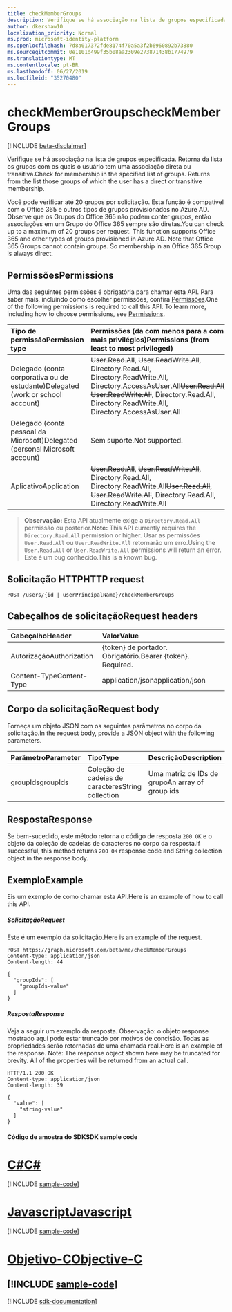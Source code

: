 ```yaml
---
title: checkMemberGroups
description: Verifique se há associação na lista de grupos especificada. Retorna da lista aqueles grupos dos quais
author: dkershaw10
localization_priority: Normal
ms.prod: microsoft-identity-platform
ms.openlocfilehash: 7d8a017372fde8174f70a5a3f2b6960892b73880
ms.sourcegitcommit: 0e1101d499f35b08aa2309e273871438b1774979
ms.translationtype: MT
ms.contentlocale: pt-BR
ms.lasthandoff: 06/27/2019
ms.locfileid: "35270480"
---
```

# <a name="checkmembergroups"></a><span data-ttu-id="4903e-104">checkMemberGroups</span><span class="sxs-lookup"><span data-stu-id="4903e-104">checkMemberGroups</span></span>

[!INCLUDE [beta-disclaimer](../../includes/beta-disclaimer.md)]

<span data-ttu-id="4903e-p102">Verifique se há associação na lista de grupos especificada. Retorna da lista os grupos com os quais o usuário tem uma associação direta ou transitiva.</span><span class="sxs-lookup"><span data-stu-id="4903e-p102">Check for membership in the specified list of groups. Returns from the list those groups of which the user has a direct or transitive membership.</span></span>

<span data-ttu-id="4903e-p103">Você pode verificar até 20 grupos por solicitação. Esta função é compatível com o Office 365 e outros tipos de grupos provisionados no Azure AD. Observe que os Grupos do Office 365 não podem conter grupos, então associações em um Grupo do Office 365 sempre são diretas.</span><span class="sxs-lookup"><span data-stu-id="4903e-p103">You can check up to a maximum of 20 groups per request. This function supports Office 365 and other types of groups provisioned in Azure AD. Note that Office 365 Groups cannot contain groups. So membership in an Office 365 Group is always direct.</span></span>

## <a name="permissions"></a><span data-ttu-id="4903e-111">Permissões</span><span class="sxs-lookup"><span data-stu-id="4903e-111">Permissions</span></span>

<span data-ttu-id="4903e-p104">Uma das seguintes permissões é obrigatória para chamar esta API. Para saber mais, incluindo como escolher permissões, confira [Permissões](/graph/permissions-reference).</span><span class="sxs-lookup"><span data-stu-id="4903e-p104">One of the following permissions is required to call this API. To learn more, including how to choose permissions, see [Permissions](/graph/permissions-reference).</span></span>

| <span data-ttu-id="4903e-114">Tipo de permissão</span><span class="sxs-lookup"><span data-stu-id="4903e-114">Permission type</span></span>                        | <span data-ttu-id="4903e-115">Permissões (da com menos para a com mais privilégios)</span><span class="sxs-lookup"><span data-stu-id="4903e-115">Permissions (from least to most privileged)</span></span>                                                                        |
| :------------------------------------- | :----------------------------------------------------------------------------------------------------------------- |
| <span data-ttu-id="4903e-116">Delegado (conta corporativa ou de estudante)</span><span class="sxs-lookup"><span data-stu-id="4903e-116">Delegated (work or school account)</span></span>     | <span data-ttu-id="4903e-117">~~User.Read.All~~, ~~User.ReadWrite.All~~, Directory.Read.All, Directory.ReadWrite.All, Directory.AccessAsUser.All</span><span class="sxs-lookup"><span data-stu-id="4903e-117">~~User.Read.All~~, ~~User.ReadWrite.All~~, Directory.Read.All, Directory.ReadWrite.All, Directory.AccessAsUser.All</span></span> |
| <span data-ttu-id="4903e-118">Delegado (conta pessoal da Microsoft)</span><span class="sxs-lookup"><span data-stu-id="4903e-118">Delegated (personal Microsoft account)</span></span> | <span data-ttu-id="4903e-119">Sem suporte.</span><span class="sxs-lookup"><span data-stu-id="4903e-119">Not supported.</span></span>                                                                                                     |
| <span data-ttu-id="4903e-120">Aplicativo</span><span class="sxs-lookup"><span data-stu-id="4903e-120">Application</span></span>                            | <span data-ttu-id="4903e-121">~~User.Read.All~~, ~~User.ReadWrite.All~~, Directory.Read.All, Directory.ReadWrite.All</span><span class="sxs-lookup"><span data-stu-id="4903e-121">~~User.Read.All~~, ~~User.ReadWrite.All~~, Directory.Read.All, Directory.ReadWrite.All</span></span>                             |

> <span data-ttu-id="4903e-122">**Observação:** Esta API atualmente exige a `Directory.Read.All` permissão ou posterior.</span><span class="sxs-lookup"><span data-stu-id="4903e-122">**Note:** This API currently requires the `Directory.Read.All` permission or higher.</span></span> <span data-ttu-id="4903e-123">Usar as permissões `User.Read.All` ou `User.ReadWrite.All` retornarão um erro.</span><span class="sxs-lookup"><span data-stu-id="4903e-123">Using the `User.Read.All` or `User.ReadWrite.All` permissions will return an error.</span></span> <span data-ttu-id="4903e-124">Este é um bug conhecido.</span><span class="sxs-lookup"><span data-stu-id="4903e-124">This is a known bug.</span></span>

## <a name="http-request"></a><span data-ttu-id="4903e-125">Solicitação HTTP</span><span class="sxs-lookup"><span data-stu-id="4903e-125">HTTP request</span></span>

<!-- { "blockType": "ignored" } -->

```http
POST /users/{id | userPrincipalName}/checkMemberGroups
```

## <a name="request-headers"></a><span data-ttu-id="4903e-126">Cabeçalhos de solicitação</span><span class="sxs-lookup"><span data-stu-id="4903e-126">Request headers</span></span>

| <span data-ttu-id="4903e-127">Cabeçalho</span><span class="sxs-lookup"><span data-stu-id="4903e-127">Header</span></span>        | <span data-ttu-id="4903e-128">Valor</span><span class="sxs-lookup"><span data-stu-id="4903e-128">Value</span></span>                     |
| :------------ | :------------------------ |
| <span data-ttu-id="4903e-129">Autorização</span><span class="sxs-lookup"><span data-stu-id="4903e-129">Authorization</span></span> | <span data-ttu-id="4903e-p106">{token} de portador. Obrigatório.</span><span class="sxs-lookup"><span data-stu-id="4903e-p106">Bearer {token}. Required.</span></span> |
| <span data-ttu-id="4903e-132">Content-Type</span><span class="sxs-lookup"><span data-stu-id="4903e-132">Content-Type</span></span>  | <span data-ttu-id="4903e-133">application/json</span><span class="sxs-lookup"><span data-stu-id="4903e-133">application/json</span></span>          |

## <a name="request-body"></a><span data-ttu-id="4903e-134">Corpo da solicitação</span><span class="sxs-lookup"><span data-stu-id="4903e-134">Request body</span></span>

<span data-ttu-id="4903e-135">Forneça um objeto JSON com os seguintes parâmetros no corpo da solicitação.</span><span class="sxs-lookup"><span data-stu-id="4903e-135">In the request body, provide a JSON object with the following parameters.</span></span>

| <span data-ttu-id="4903e-136">Parâmetro</span><span class="sxs-lookup"><span data-stu-id="4903e-136">Parameter</span></span> | <span data-ttu-id="4903e-137">Tipo</span><span class="sxs-lookup"><span data-stu-id="4903e-137">Type</span></span>   | <span data-ttu-id="4903e-138">Descrição</span><span class="sxs-lookup"><span data-stu-id="4903e-138">Description</span></span>           |
| :-------- | :----- | :-------------------- |
| <span data-ttu-id="4903e-139">groupIds</span><span class="sxs-lookup"><span data-stu-id="4903e-139">groupIds</span></span>  | <span data-ttu-id="4903e-140">Coleção de cadeias de caracteres</span><span class="sxs-lookup"><span data-stu-id="4903e-140">String collection</span></span> | <span data-ttu-id="4903e-141">Uma matriz de IDs de grupo</span><span class="sxs-lookup"><span data-stu-id="4903e-141">An array of group ids</span></span> |

## <a name="response"></a><span data-ttu-id="4903e-142">Resposta</span><span class="sxs-lookup"><span data-stu-id="4903e-142">Response</span></span>

<span data-ttu-id="4903e-143">Se bem-sucedido, este método retorna o código de resposta `200 OK` e o objeto da coleção de cadeias de caracteres no corpo da resposta.</span><span class="sxs-lookup"><span data-stu-id="4903e-143">If successful, this method returns `200 OK` response code and String collection object in the response body.</span></span>

## <a name="example"></a><span data-ttu-id="4903e-144">Exemplo</span><span class="sxs-lookup"><span data-stu-id="4903e-144">Example</span></span>

<span data-ttu-id="4903e-145">Eis um exemplo de como chamar esta API.</span><span class="sxs-lookup"><span data-stu-id="4903e-145">Here is an example of how to call this API.</span></span>

##### <a name="request"></a><span data-ttu-id="4903e-146">Solicitação</span><span class="sxs-lookup"><span data-stu-id="4903e-146">Request</span></span>

<span data-ttu-id="4903e-147">Este é um exemplo da solicitação.</span><span class="sxs-lookup"><span data-stu-id="4903e-147">Here is an example of the request.</span></span>

<!-- {
  "blockType": "request",
  "name": "user_checkmembergroups"
}-->

```http
POST https://graph.microsoft.com/beta/me/checkMemberGroups
Content-type: application/json
Content-length: 44

{
  "groupIds": [
    "groupIds-value"
  ]
}
```

##### <a name="response"></a><span data-ttu-id="4903e-148">Resposta</span><span class="sxs-lookup"><span data-stu-id="4903e-148">Response</span></span>

<span data-ttu-id="4903e-p107">Veja a seguir um exemplo da resposta. Observação: o objeto response mostrado aqui pode estar truncado por motivos de concisão. Todas as propriedades serão retornadas de uma chamada real.</span><span class="sxs-lookup"><span data-stu-id="4903e-p107">Here is an example of the response. Note: The response object shown here may be truncated for brevity. All of the properties will be returned from an actual call.</span></span>

<!-- {
  "blockType": "response",
  "truncated": true,
  "@odata.type": "string",
  "isCollection": true
} -->

```http
HTTP/1.1 200 OK
Content-type: application/json
Content-length: 39

{
  "value": [
    "string-value"
  ]
}
```
#### <a name="sdk-sample-code"></a><span data-ttu-id="4903e-152">Código de amostra do SDK</span><span class="sxs-lookup"><span data-stu-id="4903e-152">SDK sample code</span></span>
# <a name="ctabcs"></a>[<span data-ttu-id="4903e-153">C#</span><span class="sxs-lookup"><span data-stu-id="4903e-153">C#</span></span>](#tab/cs)
[!INCLUDE [sample-code](../includes/user_checkmembergroups-Cs-snippets.md)]

# <a name="javascripttabjavascript"></a>[<span data-ttu-id="4903e-154">Javascript</span><span class="sxs-lookup"><span data-stu-id="4903e-154">Javascript</span></span>](#tab/javascript)
[!INCLUDE [sample-code](../includes/user_checkmembergroups-Javascript-snippets.md)]

# <a name="objective-ctabobjective-c"></a>[<span data-ttu-id="4903e-155">Objetivo-C</span><span class="sxs-lookup"><span data-stu-id="4903e-155">Objective-C</span></span>](#tab/objective-c)
[!INCLUDE [sample-code](../includes/user_checkmembergroups-Objective-C-snippets.md)]
---

[!INCLUDE [sdk-documentation](../includes/snippets_sdk_documentation_link.md)]

<!-- uuid: 8fcb5dbc-d5aa-4681-8e31-b001d5168d79
2015-10-25 14:57:30 UTC -->

<!--
{
  "type": "#page.annotation",
  "description": "user: checkMemberGroups",
  "keywords": "",
  "section": "documentation",
  "tocPath": "",
  "suppressions": [
    "Error: /api-reference/beta/api/user-checkmembergroups.md:\r\n      BookmarkMissing: '[#tab/objective-c](Objective-C)'. Did you mean: #objective-c (score: 4)",
    "Error: /api-reference/beta/api/user-checkmembergroups.md:\r\n      BookmarkMissing: '[#tab/cs](C#)'. Did you mean: #c (score: 5)",
    "Error: /api-reference/beta/api/user-checkmembergroups.md:\r\n      BookmarkMissing: '[#tab/javascript](Javascript)'. Did you mean: #javascript (score: 4)"
  ]
}
-->
